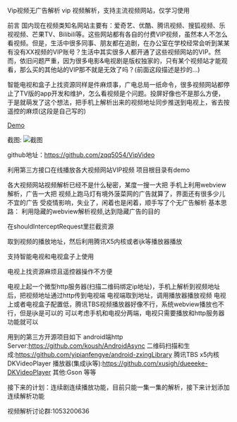 Vip视频无广告解析
vip 视频解析，支持主流视频网站，仅学习使用  

前言
国内现在视频类知名网站主要有：爱奇艺、优酷、腾讯视频、搜狐视频、乐视视频、芒果TV、Bilibili等。这些网站都有各自的付费VIP视频，虽然本人不怎么看视频。但是，生活中很多同事、朋友都在追剧，在办公室在学校经常会听到某某有没有XX视频的VIP账号？生活中其实很多人都开通了这些视频网站的VIP。然而，依旧问题严重，因为很多电影&电视剧是版权独家的，只有某个视频站才能观看，那么买的其他站的VIP那不就是无效了吗？(前面这段描述是抄的...)

智能电视和盒子上找资源同样是件麻烦事，广电总局一纸命令，很多视频网站都停止了TV版的app开发和维护，怎么看视频是个问题。投屏好像也不是那么方便，于是就萌发了这个想法，把手机上解析出来的视频地址同步推送到电视上，省去按遥控的麻烦(这段是自己写的)

[Demo](https://github.com/zqq5054/VipVideo/blob/master/demo.apk?raw=true)

截图:
![截图](https://raw.githubusercontent.com/zqq5054/VipVideo/master/screenshoot/screenshoot01.jpg)

github地址：https://github.com/zqq5054/VipVideo  

利用第三方接口在线播放各大视频网站VIP视频
项目根目录有demo

各大视频网站视频解析已经不是什么秘密，某度一搜一大把
手机上利用webview解析，广告一大把
视频上跑马灯有境外菠菜网的广告就算了，界面还有很多少儿不宜的广告
受疫情影响，失业了，闲着也是闲着，顺手写了个无广告解析
基本思路：
利用隐藏的webview解析视频,达到隐藏广告的目的 

在shouldInterceptRequest里拦截资源

取到视频的播放地址，然后利用腾讯X5内核或者ijk等播放器播放

支持智能电视和电视盒子上使用

电视上找资源麻烦且遥控器操作不方便

电视上起一个微型http服务器(扫描二维码绑定ip地址)，手机上解析到视频地址后，把视频地址通过http传到电视端
电视端取到地址，调用播放器播放视频
电视上或者电视盒子配置低，腾讯TBS视频播放器好像不行，系统webview播放也不行，但是ijk是可以的
可以考虑手机和电视分两端，电视只需要播放和http服务器功能就可以

用到的第三方开源项目如下
android端http Server:https://github.com/koush/AndroidAsync
二维码扫描和生成:https://github.com/yipianfengye/android-zxingLibrary
腾讯TBS  x5内核
DKVideoPlayer 播放器(集成ijk等):https://github.com/xusigh/dueeeke-DKVideoPlayer
其他:Gson 等等


接下来的计划：连续剧连续播放功能，目前只能一集一集的解析，接下来计划添加连续解析功能


视频解析讨论群:1053200636
